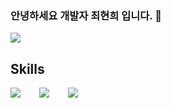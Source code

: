 ### 안녕하세요 개발자 최현희 입니다. 👋

<img src="https://capsule-render.vercel.app/api?type=waving&color=auto&height=200&section=header&text=Hyeonhee's Github&fontSize=90" />

## Skills

<div style="display:flex;gap:30px;flex-wrap:wrap;">
  <img src="https://img.shields.io/badge/Java-007396?style=for-the-badge&logo=Java&logoColor=white">
  <img src="https://img.shields.io/badge/Spring-6DB33F?style=for-the-badge&logo=Spring&logoColor=white">
  <img src="https://img.shields.io/badge/MySQL-4479A1?style=for-the-badge&logo=mysql&logoColor=white">
</div>
<br />
<br />
<br />
